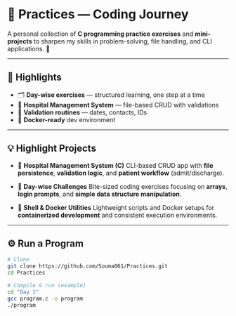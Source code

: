 # 🧠 Practices — Coding Journey

A personal collection of **C programming practice exercises** and **mini-projects** to sharpen my skills in problem-solving, file handling, and CLI applications. 🚀

---

## 📌 Highlights
- 🗂 **Day-wise exercises** — structured learning, one step at a time
- 🏥 **Hospital Management System** — file-based CRUD with validations
- 📜 **Validation routines** — dates, contacts, IDs
- 🐳 **Docker-ready** dev environment

---

## 💡 Highlight Projects

- 🏥 **Hospital Management System (C)**
  CLI-based CRUD app with **file persistence**, **validation logic**, and **patient workflow** (admit/discharge).

- 📅 **Day-wise Challenges**
  Bite-sized coding exercises focusing on **arrays**, **login prompts**, and **simple data structure manipulation**.

- 🐳 **Shell & Docker Utilities**
  Lightweight scripts and Docker setups for **containerized development** and consistent execution environments.

---

## ⚙️ Run a Program
```bash
# Clone
git clone https://github.com/Souma061/Practices.git
cd Practices

# Compile & run (example)
cd "Day 1"
gcc program.c -o program
./program
